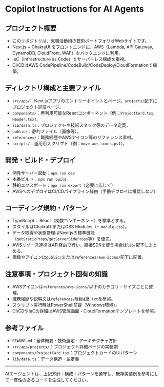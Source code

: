 # Copilot Instructions for AI Agents

## プロジェクト概要
- このリポジトリは、就職活動用の技術ポートフォリオWebサイトです。
- Next.js + ChakraUI をフロントエンドに、AWS（Lambda, API Gateway, DynamoDB, CloudFront, WAF）をバックエンドに利用。
- IaC（Infrastructure as Code）とサーバーレス構成を重視。
- CI/CDはAWS CodePipeline/CodeBuild/CodeDeploy/CloudFormationで構築。

## ディレクトリ構成と主要ファイル
- `src/app/`：Next.jsアプリのエントリーポイントとページ。`projects/`配下にプロジェクト詳細ページ。
- `components/`：再利用可能なReactコンポーネント（例：`ProjectCard.tsx`, `Header.tsx`）。
- `lib/data.ts`：プロジェクトや技術スタック等のデータ定義。
- `public/`：静的ファイル（画像等）。
- `references/`：職務経歴やAWSアイコン等のリファレンス素材。
- `scripts/`：運用用スクリプト（例：`move-aws-icons.ps1`）。

## 開発・ビルド・デプロイ
- 開発サーバー起動：`npm run dev`
- 本番ビルド：`npm run build`
- 静的エクスポート：`npm run export`（必要に応じて）
- AWSへのデプロイはCI/CDパイプライン経由（手動デプロイは推奨しない）

## コーディング規約・パターン
- TypeScript + React（関数コンポーネント）を標準とする。
- スタイルはChakraUIまたはCSS Modules（`*.module.css`）。
- データ取得や状態管理はNext.jsの標準機能（`getStaticProps`/`getServerSideProps`等）を優先。
- AWSリソース連携はAPI経由で行い、直接SDKを使う場合は`lib/`配下にまとめる。
- 画像やアイコンは`public/`または`references/aws-icons/`配下に配置。

## 注意事項・プロジェクト固有の知識
- AWSアイコンは`references/aws-icons/`以下のカテゴリ・サイズごとに整理。
- 職務経歴や説明文は`references/職務経歴.txt`を参照。
- スクリプト実行時はPowerShell前提（Windows環境）。
- CI/CDやIaCの詳細はAWS管理画面・CloudFormationテンプレートを参照。

## 参考ファイル
- `README.md`：全体概要・技術選定・アーキテクチャ方針
- `src/app/projects/`：プロジェクト詳細ページの実装例
- `components/ProjectCard.tsx`：プロジェクトカードのUIパターン
- `lib/data.ts`：データ構造・型定義

---

AIエージェントは、上記方針・構成・パターンを遵守し、既存実装例を参考にして一貫性のあるコードを生成してください。